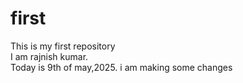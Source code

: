 # first
This is my first repository 
<br>
I am rajnish kumar.
<br>
Today is 9th of may,2025.
i am making some changes
